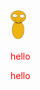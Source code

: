 <img src="leaf.svg" width="25"/>
<link rel="stylesheet" href="a.css">
<style>* {color: red;}</style>
<p style = 'color: red'>hello</p>
hello
